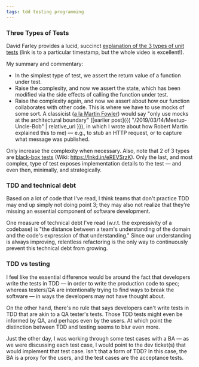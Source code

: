 ```yaml
---
tags: tdd testing programming
---
```


### Three Types of Tests

David Farley provides a lucid, succinct [explanation of the 3 types of unit tests](https://www.youtube.com/watch?t=519&v=W40mpZP9xQQ&feature=youtu.be) (link is to a particular timestamp, but the whole video is excellent!).

My summary and commentary:

- In the simplest type of test, we assert the return value of a function under test.
- Raise the complexity, and now we assert the state, which has been modified via the side effects of calling the function under test.
- Raise the complexity again, and now we assert about how our function collaborates with other code. This is where we have to use mocks of some sort. A classicist ([a la Martin Fowler](https://martinfowler.com/articles/mocksArentStubs.html#SoShouldIBeAClassicistOrAMockist)) would say "only use mocks at the architectural boundary" ([earlier post]({{ "/2019/03/14/Meetup-Uncle-Bob" | relative_url }}), in which I wrote about how Robert Martin explained this to me) — e.g., to stub an HTTP request, or to capture what message was published.

Only increase the complexity when necessary. Also, note that 2 of 3 types are [black-box tests](https://en.wikipedia.org/wiki/Black-box_testing) (Wiki: https://lnkd.in/eREVSrzK). Only the last, and most complex, type of test exposes implementation details to the test — and even then, minimally, and strategically.

### TDD and technical debt

Based on a lot of code that I've read, I think teams that don't practice TDD may end up simply not doing point 3; they may also not realize that they're missing an essential component of software development.

One measure of technical debt I've read (w.r.t. the expressivity of a codebase) is "the distance between a team's understanding of the domain and the code's expression of that understanding." Since our understanding is always improving, relentless refactoring is the only way to continuously prevent this technical debt from growing.

### TDD vs testing

I feel like the essential difference would be around the fact that developers write the tests in TDD — in order to write the production code to spec; whereas testers/QA are intentionally trying to find ways to break the software — in ways the developers may not have thought about.

On the other hand, there's no rule that says developers can't write tests in TDD that are akin to a QA tester's tests. Those TDD tests might even be informed by QA, and perhaps even by the users. At which point the distinction between TDD and testing seems to blur even more.

Just the other day, I was working through some test cases with a BA — as we were discussing each test case, I would point to the dev ticket(s) that would implement that test case. Isn't that a form of TDD? In this case, the BA is a proxy for the users, and the test cases are the acceptance tests.
